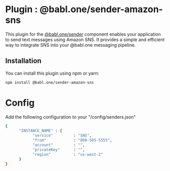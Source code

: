 # Plugin : @babl.one/sender-amazon-sns

This plugin for the [@babl.one/sender](https://www.npmjs.com/package/@babl.one/sender) component enables your application to send text messages using Amazon SNS. It provides a simple and efficient way to integrate SNS into your @babl.one messaging pipeline.

## Installation

You can install this plugin using npm or yarn:

```bash
npm install @babl.one/sender-amazon-sns
```

# Config
Add the following configuration to your "/config/senders.json"

```bash
{
      "INSTANCE_NAME" : {
            "service"         : "SNS",
            "from"            : "800-505-5555",
            "account"         : "",
            "privateKey"      : "",
            "region"          : "us-west-2"
      }
}
```
